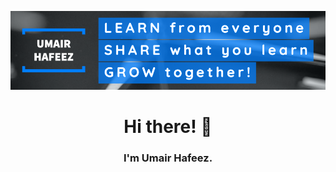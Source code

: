 [![Header](https://raw.githubusercontent.com/umairhm/umairhm/master/assets/profile-banner.png "Header")](https://umairhafeez.com/)

<h1 align="center">Hi there! 👋</h1>
<h3 align="center">I'm Umair Hafeez.</h3>

<!--
**umairhafeez-r/umairhafeez-r** is a ✨ _special_ ✨ repository because its `README.md` (this file) appears on your GitHub profile.

Here are some ideas to get you started:

- 🔭 I’m currently working on ...
- 🌱 I’m currently learning ...
- 👯 I’m looking to collaborate on ...
- 🤔 I’m looking for help with ...
- 💬 Ask me about ...
- 📫 How to reach me: ...
- 😄 Pronouns: ...
- ⚡ Fun fact: ...
-->
